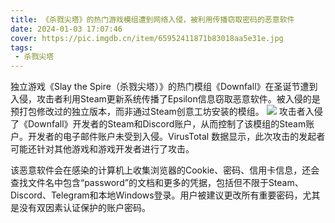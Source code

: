 ```yaml
---
title: 《杀戮尖塔》的热门游戏模组遭到网络入侵，被利用传播窃取密码的恶意软件
date: 2024-01-03 17:07:46
cover: https://pic.imgdb.cn/item/65952411871b83018aa5e31e.jpg
tags:
 - 杀戮尖塔
---
```

独立游戏《Slay the Spire（杀戮尖塔）》的热门模组《Downfall》在圣诞节遭到入侵，攻击者利用Steam更新系统传播了Epsilon信息窃取恶意软件。被入侵的是预打包修改过的独立版本，而非通过Steam创意工坊安装的模组。
![](https://pic.imgdb.cn/item/65952411871b83018aa5e31e.jpg)
攻击者入侵了《Downfall》开发者的Steam和Discord账户，从而控制了该模组的Steam账户。开发者的电子邮件账户未受到入侵。VirusTotal 数据显示，此次攻击的发起者可能还针对其他游戏和游戏开发者进行了攻击。

该恶意软件会在感染的计算机上收集浏览器的Cookie、密码、信用卡信息，还会查找文件名中包含“password”的文档和更多的凭据，包括但不限于Steam、Discord、Telegram和本地Windows登录。用户被建议更改所有重要密码，尤其是没有双因素认证保护的账户密码。
